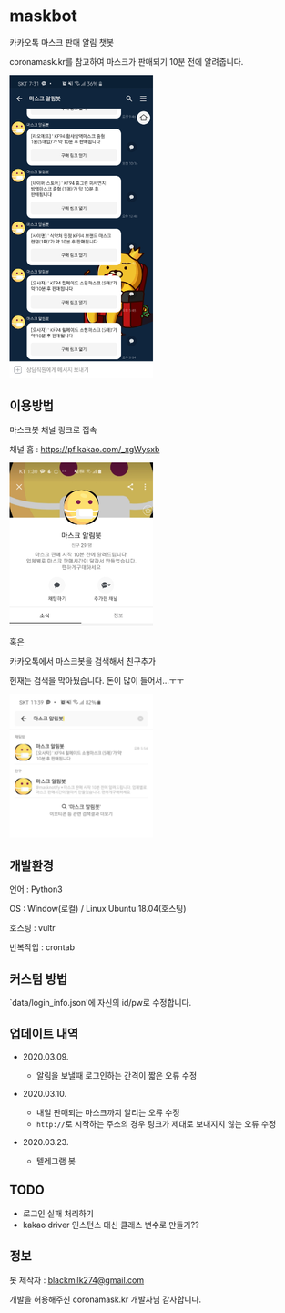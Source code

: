 # maskbot

카카오톡 마스크 판매 알림 챗봇

coronamask.kr를 참고하여 마스크가 판매되기 10분 전에 알려줍니다.

<img src="assets/screenshot.jpg" width="50%">
  
  
    
## 이용방법

마스크봇 채널 링크로 접속

채널 홈 : https://pf.kakao.com/_xgWysxb

<img src = "assets/home.jpg" width= "50%">

혹은

카카오톡에서 마스크봇을 검색해서 친구추가

현재는 검색을 막아뒀습니다. 돈이 많이 들어서...ㅜㅜ
    
<img src="assets/how_to_use.jpg" width="50%">
    
    
## 개발환경

언어 : Python3

OS : Window(로컬) / Linux Ubuntu 18.04(호스팅)

호스팅 : vultr

반복작업 : crontab
    
    
## 커스텀 방법

`data/login_info.json'에 자신의 id/pw로 수정합니다.

    
## 업데이트 내역

- 2020.03.09.
  - 알림을 보낼때 로그인하는 간격이 짧은 오류 수정
  
- 2020.03.10.
  - 내일 판매되는 마스크까지 알리는 오류 수정
  - `http://`로 시작하는 주소의 경우 링크가 제대로 보내지지 않는 오류 수정

- 2020.03.23.
  - 텔레그램 봇 

## TODO

- 로그인 실패 처리하기
- kakao driver 인스턴스 대신 클래스 변수로 만들기??


## 정보

봇 제작자 : blackmilk274@gmail.com

개발을 허용해주신 coronamask.kr 개발자님 감사합니다.


